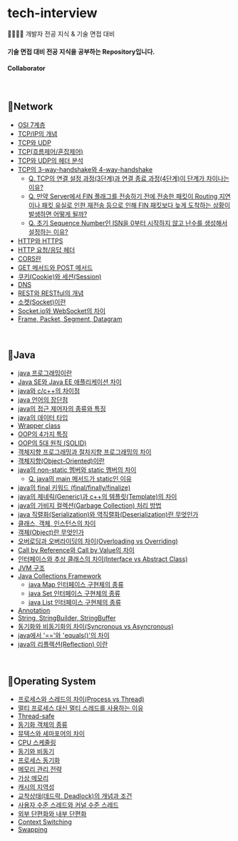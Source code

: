 # tech-interview
👨‍👨‍👧‍👧 개발자 전공 지식 &amp; 기술 면접 대비 

#### 기술 면접 대비 전공 지식을 공부하는 Repository입니다.

#### Collaborator

<br>

## 📌Network

* [OSI 7계층](./Network/Part1.md#OSI-7계층) 
* [TCP/IP의 개념](./Network/Part1.md#TCPIP의-개념)
* [TCP와 UDP](./Network/Part1.md#TCP와-UDP)
* [TCP(흐름제어/혼잡제어)](./Network/Part1.md#TCP흐름제어-혼잡제어)
* [TCP와 UDP의 헤더 분석](./Network/Part1.md#TCP와-UDP의-헤더-분석)
* [TCP의 3-way-handshake와 4-way-handshake](./Network/Part1.md#TCP의-3-way-handshake와-4-way-handshake)
  * [Q. TCP의 연결 설정 과정(3단계)과 연결 종료 과정(4단계)이 단계가 차이나는 이유?]()
  * [Q. 만약 Server에서 FIN 플래그를 전송하기 전에 전송한 패킷이 Routing 지연이나 패킷 유실로 인한 재전송 등으로 인해 FIN 패킷보다 늦게 도착하는 상황이 발생하면 어떻게 될까?]()
  * [Q. 초기 Sequence Number인 ISN을 0부터 시작하지 않고 난수를 생성해서 설정하는 이유?]()
* [HTTP와 HTTPS](./Network/Part2.md#http와-https)
* [HTTP 요청/응답 헤더](./Network/Part2.md#http-요청-응답-헤더)
* [CORS란](./Network/Part2.md#cors란)
* [GET 메서드와 POST 메서드](./Network/Part2.md#get-메서드와-post-메서드)
* [쿠키(Cookie)와 세션(Session)](./Network/Part2.md#쿠키와-세션)
* [DNS](./Network/Part3.md#DNS란)
* [REST와 RESTful의 개념](./Network/Part3.md#REST와-RESTful)
* [소켓(Socket)이란](./Network/Part3.md#Socket이란)
* [Socket.io와 WebSocket의 차이](./Network/Part3.md#양방향-통신)
* [Frame, Packet, Segment, Datagram](./Network/Part3.md#Frame-Packet-Segment-Datagram)

<br>

## 📌Java

* [java 프로그래밍이란](./Java/Part1.md#java-프로그래밍이란)
* [Java SE와 Java EE 애플리케이션 차이](./Java/Part1.md#java-se와-java-ee-애플리케이션-차이)
* [java와 c/c++의 차이점](./Java/Part1.md/#java와-c-c쁠쁠의-차이점)
* [java 언어의 장단점](./Java/Part1.md/#java-언어의-장단점)
* [java의 접근 제어자의 종류와 특징](./Java/Part1.md#java의-접근-제어자의-종류와-특징)
* [java의 데이터 타입](./Java/Part1.md#java의-데이터-타입)
* [Wrapper class](./Java/Part1.md#wrapper-class)
* [OOP의 4가지 특징](./Java/Part2.md#oop의-4가지-특징)
* [OOP의 5대 원칙 (SOLID)](./Java/Part2.md#oop의-5대-원칙)
* [객체지향 프로그래밍과 절차지향 프로그래밍의 차이](#객체지향-프로그래밍과-절차지향-프로그래밍의-차이)
* [객체지향(Object-Oriented)이란](#객체지향이란)
* [java의 non-static 멤버와 static 멤버의 차이](#java의-non-static-멤버와-static-멤버의-차이)
  * [Q. java의 main 메서드가 static인 이유](#java의-main-메서드가-static인-이유)
* [java의 final 키워드 (final/finally/finalize)](./Java/Part3.md#java의-final-키워드)
* [java의 제네릭(Generic)과 c++의 템플릿(Template)의 차이](./Java/Part3.md#java의-제네릭과-c++의-템플릿의-차이)
* [java의 가비지 컬렉션(Garbage Collection) 처리 방법](#java의-가비지-컬렉션-처리-방법)
* [java 직렬화(Serialization)와 역직렬화(Deserialization)란 무엇인가](#java-직렬화와-역직렬화란-무엇인가)
* [클래스, 객체, 인스턴스의 차이](#클래스-객체-인스턴스의-차이)
* [객체(Object)란 무엇인가](#객체란-무엇인가)
* [오버로딩과 오버라이딩의 차이(Overloading vs Overriding)](#오버로딩과-오버라이딩의-차이)
* [Call by Reference와 Call by Value의 차이](#call-by-reference와-call-by-value의-차이)
* [인터페이스와 추상 클래스의 차이(Interface vs Abstract Class)](#인터페이스와-추상-클래스의-차이)
* [JVM 구조](./Java/Part4.md#jvm-구조)
* [Java Collections Framework](./Java/Part4.md#java-collections-framework)
  * [java Map 인터페이스 구현체의 종류](./Java/Part4.md#java-map-인터페이스-구현체의-종류)
  * [java Set 인터페이스 구현체의 종류](./Java/Part4.md#java-set-인터페이스-구현체의-종류)
  * [java List 인터페이스 구현체의 종류](./Java/Part4.md#java-list-인터페이스-구현체의-종류)
* [Annotation](./Java/Part4.md#annotation)
* [String, StringBuilder, StringBuffer](./Java/Part4.md#string-stringbuilder-stringbuffer)
* [동기화와 비동기화의 차이(Syncronous vs Asyncronous)](./Java/Part4.md#동기화와-비동기화의-차이)
* [java에서 '=='와 'equals()'의 차이](./Java/Part4.md#java에서-==와-equals()의-차이)
* [java의 리플렉션(Reflection) 이란](./Java/Part4.md#java의-리플렉션-이란)

<br>

## 📌Operating System

* [프로세스와 스레드의 차이(Process vs Thread)](./Operating-System/Part1.md#프로세스와-스레드의-차이)
* [멀티 프로세스 대신 멀티 스레드를 사용하는 이유](./Operating-System/Part1.md#멀티-프로세스-대신-멀티-스레드를-사용하는-이유)
* [Thread-safe](./Operating-System/Part1.md#Thread-safe)
* [동기화 객체의 종류](./Operating-System/Part1.md#동기화-객체의-종류)
* [뮤텍스와 세마포어의 차이](./Operating-System/Part1.md#뮤텍스와-세마포어의-차이)
* [CPU 스케줄링](./OperatingSystem/Part1.md#CPU-스케줄링)
* [동기와 비동기]()
* [프로세스 동기화]()
* [메모리 관리 전략]()
* [가상 메모리]()
* [캐시의 지역성]()
* [교착상태(데드락, Deadlock)의 개념과 조건](./Operating-System/Part3.md#교착상태의-개념과-조건)
* [사용자 수준 스레드와 커널 수준 스레드](./Operating-System/Part3.md#사용자-수준-스레드,-커널-수준-스레드)
* [외부 단편화와 내부 단편화](./Operating-System/Part3.md#외부-단편화와-내부-단편화)
* [Context Switching](./Operating-System/Part3.md#context-switching)
* [Swapping](./Operating-System/Part3.md#swapping)

<br>
